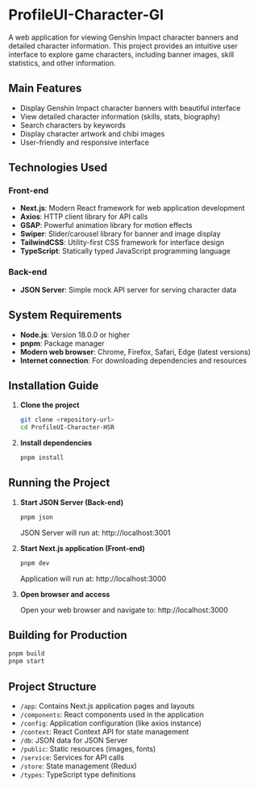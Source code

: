 # ProfileUI-Character-GI

A web application for viewing Genshin Impact character banners and detailed character information. This project provides an intuitive user interface to explore game characters, including banner images, skill statistics, and other information.

## Main Features

- Display Genshin Impact character banners with beautiful interface
- View detailed character information (skills, stats, biography)
- Search characters by keywords
- Display character artwork and chibi images
- User-friendly and responsive interface

## Technologies Used

### Front-end
- **Next.js**: Modern React framework for web application development
- **Axios**: HTTP client library for API calls
- **GSAP**: Powerful animation library for motion effects
- **Swiper**: Slider/carousel library for banner and image display
- **TailwindCSS**: Utility-first CSS framework for interface design
- **TypeScript**: Statically typed JavaScript programming language

### Back-end
- **JSON Server**: Simple mock API server for serving character data

## System Requirements

- **Node.js**: Version 18.0.0 or higher
- **pnpm**: Package manager
- **Modern web browser**: Chrome, Firefox, Safari, Edge (latest versions)
- **Internet connection**: For downloading dependencies and resources

## Installation Guide

1. **Clone the project**
   ```bash
   git clone <repository-url>
   cd ProfileUI-Character-HSR
   ```

2. **Install dependencies**
   ```bash
   pnpm install
   ```

## Running the Project

1. **Start JSON Server (Back-end)**
   ```bash
   pnpm json
   ```
   JSON Server will run at: http://localhost:3001

2. **Start Next.js application (Front-end)**
   ```bash
   pnpm dev
   ```
   Application will run at: http://localhost:3000

3. **Open browser and access**
   
   Open your web browser and navigate to: http://localhost:3000

## Building for Production

```bash
pnpm build
pnpm start
```

## Project Structure

- `/app`: Contains Next.js application pages and layouts
- `/components`: React components used in the application
- `/config`: Application configuration (like axios instance)
- `/context`: React Context API for state management
- `/db`: JSON data for JSON Server
- `/public`: Static resources (images, fonts)
- `/service`: Services for API calls
- `/store`: State management (Redux)
- `/types`: TypeScript type definitions
